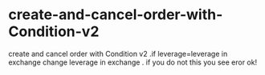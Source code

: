 # create-and-cancel-order-with-Condition-v2
create and cancel order with Condition v2    .if leverage=leverage in exchange  change leverage in exchange . if you do not this you see eror ok!
